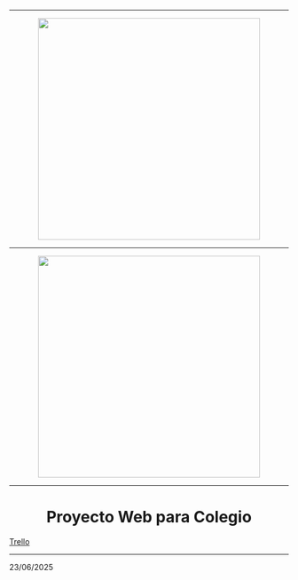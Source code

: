<hr>
<div align="center">
<img src="https://github.com/R3Ccusco/escolar/blob/main/rec.jpg" width="400">
</div>


<hr>
<div align="center">
<img src="https://github.com/R3Ccusco/escolar/blob/main/angularlogo.svg" width="400">
</div>

<hr>
<h1 align="center">
Proyecto Web para Colegio
</h1>

<a href="https://trello.com/invite/b/68597e5d2ddc59f1826fa212/ATTIa40ce80944352ccf755adca32f02979c4433C224/cole-angular-nest">
Trello
</a>

<hr>

23/06/2025
